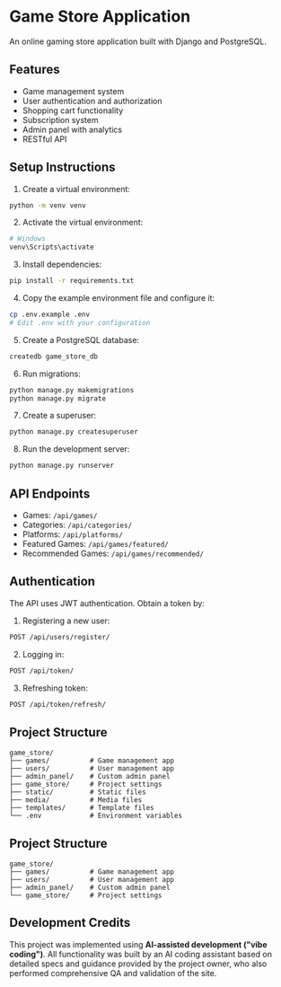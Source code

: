 # Game Store Application

An online gaming store application built with Django and PostgreSQL.

## Features

- Game management system
- User authentication and authorization
- Shopping cart functionality
- Subscription system
- Admin panel with analytics
- RESTful API

## Setup Instructions

1. Create a virtual environment:
```bash
python -m venv venv
```

2. Activate the virtual environment:
```bash
# Windows
venv\Scripts\activate
```

3. Install dependencies:
```bash
pip install -r requirements.txt
```

4. Copy the example environment file and configure it:
```bash
cp .env.example .env
# Edit .env with your configuration
```

5. Create a PostgreSQL database:
```bash
createdb game_store_db
```

6. Run migrations:
```bash
python manage.py makemigrations
python manage.py migrate
```

7. Create a superuser:
```bash
python manage.py createsuperuser
```

8. Run the development server:
```bash
python manage.py runserver
```

## API Endpoints

- Games: `/api/games/`
- Categories: `/api/categories/`
- Platforms: `/api/platforms/`
- Featured Games: `/api/games/featured/`
- Recommended Games: `/api/games/recommended/`

## Authentication

The API uses JWT authentication. Obtain a token by:

1. Registering a new user:
```bash
POST /api/users/register/
```

2. Logging in:
```bash
POST /api/token/
```

3. Refreshing token:
```bash
POST /api/token/refresh/
```

## Project Structure

```
game_store/
├── games/          # Game management app
├── users/          # User management app
├── admin_panel/    # Custom admin panel
├── game_store/     # Project settings
├── static/         # Static files
├── media/          # Media files
├── templates/      # Template files
└── .env            # Environment variables
```

## Project Structure
```
game_store/
├── games/          # Game management app
├── users/          # User management app
├── admin_panel/    # Custom admin panel
└── game_store/     # Project settings
```

## Development Credits

This project was implemented using **AI-assisted development ("vibe coding")**. All functionality was built by an AI coding assistant based on detailed specs and guidance provided by the project owner, who also performed comprehensive QA and validation of the site.

